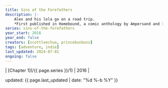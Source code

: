 ```yaml
---
title: Sins of the Forefathers
description: |-
    Alex and his lola go on a road trip.  
    *First published in Homebound, a comic anthology by Ampersand and [UP Graphic](https://www.facebook.com/upgrphc).*
series: sins-of-the-forefathers
year_start: 2016
year_end: false
creators: [scottleechua, princebunbuns]
tags: [adventure, indie]
last_updated: 2024-07-01
ongoing: false
---
```


| [Chapter 1](/{{ page.series }}/1) | 2016 |

<p class="comic-last-updated">
updated: {{ page.last_updated | date: "%d %-b %Y" }}
</p>